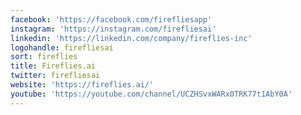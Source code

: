 ```yaml
---
facebook: 'https://facebook.com/firefliesapp'
instagram: 'https://instagram.com/firefliesai'
linkedin: 'https://linkedin.com/company/fireflies-inc'
logohandle: firefliesai
sort: fireflies
title: Fireflies.ai
twitter: firefliesai
website: 'https://fireflies.ai/'
youtube: 'https://youtube.com/channel/UCZHSvxWARx0TRK77t1AbY0A'
---
```

